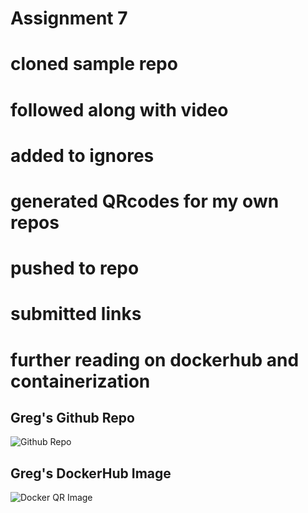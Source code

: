 # Assignment 7

# cloned sample repo
# followed along with video
# added to ignores
# generated QRcodes for my own repos
# pushed to repo
# submitted links
# further reading on dockerhub and containerization

## Greg's Github Repo
![Github Repo](qr_codes/QRCode_20251017011803.png "My QR Link") 

## Greg's DockerHub Image
![Docker QR Image](qr_codes/QRCode_20251017011536.png "My QR Link") 
